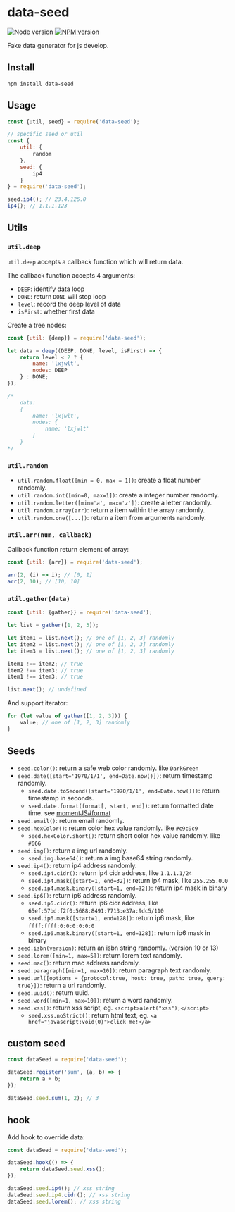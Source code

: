 # data-seed

![Node version][node-image] [![NPM version][npm-image]][npm-url]

Fake data generator for js develop.

## Install

```
npm install data-seed
```

## Usage

```javascript
const {util, seed} = require('data-seed');

// specific seed or util
const {
    util: {
        random
    },
    seed: {
        ip4
    }
} = require('data-seed');

seed.ip4(); // 23.4.126.0
ip4(); // 1.1.1.123
```

## Utils

### `util.deep`

`util.deep` accepts a callback function which will return data.

The callback function accepts 4 arguments:

- `DEEP`: identify data loop
- `DONE`: return `DONE` will stop loop
- `level`: record the deep level of data
- `isFirst`: whether first data

Create a tree nodes:

```javascript
const {util: {deep}} = require('data-seed');

let data = deep((DEEP, DONE, level, isFirst) => {
    return level < 2 ? {
        name: 'lxjwlt',
        nodes: DEEP
    } : DONE;
});

/*
    data:
    {
        name: 'lxjwlt',
        nodes: {
            name: 'lxjwlt'
        }
    }
*/
```

### `util.random`

- `util.random.float([min = 0, max = 1])`: create a float number randomly.
- `util.random.int([min=0, max=1])`: create a integer number randomly.
- `util.random.letter([min='a', max='z'])`: create a letter randomly.
- `util.random.array(arr)`: return a item within the array randomly.
- `util.random.one([...])`: return a item from arguments randomly.

### `util.arr(num, callback)`

Callback function return element of array:

```javascript
const {util: {arr}} = require('data-seed');

arr(2, (i) => i); // [0, 1]
arr(2, 10); // [10, 10]
```

### `util.gather(data)`

```javascript
const {util: {gather}} = require('data-seed');

let list = gather([1, 2, 3]);

let item1 = list.next(); // one of [1, 2, 3] randomly
let item2 = list.next(); // one of [1, 2, 3] randomly
let item3 = list.next(); // one of [1, 2, 3] randomly

item1 !== item2; // true
item2 !== item3; // true
item1 !== item3; // true

list.next(); // undefined
```

And support iterator:

```javascript
for (let value of gather([1, 2, 3])) {
    value; // one of [1, 2, 3] randomly
}
```

## Seeds

- `seed.color()`: return a safe web color randomly. like `DarkGreen`
- `seed.date([start='1970/1/1', end=Date.now()])`: return timestamp randomly.
    - `seed.date.toSecond([start='1970/1/1', end=Date.now()])`: return timestamp in seconds.
    - `seed.date.format(format[, start, end])`: return formatted date time. see [momentJS#format](http://momentjs.com/docs/#/displaying/format/)
- `seed.email()`: return email randomly.
- `seed.hexColor()`: return color hex value randomly. like `#c9c9c9`
    - `seed.hexColor.short()`: return short color hex value randomly. like `#666`
- `seed.img()`: return a img url randomly.
    - `seed.img.base64()`: return a img base64 string randomly.
- `seed.ip4()`: return ip4 address randomly.
    - `seed.ip4.cidr()`: return ip4 cidr address, like `1.1.1.1/24`
    - `seed.ip4.mask([start=1, end=32])`: return ip4 mask, like `255.255.0.0`
    - `seed.ip4.mask.binary([start=1, end=32])`: return ip4 mask in binary
- `seed.ip6()`: return ip6 address randomly.
    - `seed.ip6.cidr()`: return ip6 cidr address, like `65ef:57bd:f2f0:5688:8491:7713:e37a:9dc5/110`
    - `seed.ip6.mask([start=1, end=128])`: return ip6 mask, like `ffff:ffff:0:0:0:0:0:0`
    - `seed.ip6.mask.binary([start=1, end=128])`: return ip6 mask in binary
- `seed.isbn(version)`: return an isbn string randomly. (version 10 or 13)
- `seed.lorem([min=1, max=5])`: return lorem text randomly.
- `seed.mac()`: return mac address randomly.
- `seed.paragraph([min=1, max=10])`: return paragraph text randomly.
- `seed.url([options = {protocol:true, host: true, path: true, query: true}])`: return a url randomly.
- `seed.uuid()`: return uuid.
- `seed.word([min=1, max=10])`: return a word randomly.
- `seed.xss()`: return xss script, eg. `<script>alert("xss");</script>`
    - `seed.xss.noStrict()`: return html text, eg. `<a href="javascript:void(0)">click me!</a>`

## custom seed

```javascript
const dataSeed = require('data-seed');

dataSeed.register('sum', (a, b) => {
    return a + b;
});

dataSeed.seed.sum(1, 2); // 3
```

## hook

Add hook to override data:

```javascript
const dataSeed = require('data-seed');

dataSeed.hook(() => {
    return dataSeed.seed.xss();
});

dataSeed.seed.ip4(); // xss string
dataSeed.seed.ip4.cidr(); // xss string
dataSeed.seed.lorem(); // xss string
```

[npm-url]: https://www.npmjs.com/package/data-seed
[npm-image]: https://img.shields.io/npm/v/data-seed.svg

[node-image]: https://img.shields.io/node/v/data-seed.svg
